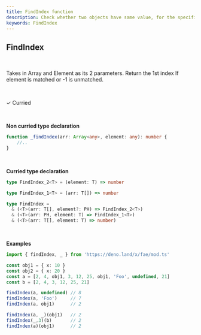 ```yaml
---
title: FindIndex function
description: Check whether two objects have same value, for the specific property.
keywords: FindIndex
---
```


## FindIndex

<br>

Takes in Array and Element as its 2 parameters. Return the 1st index If element is matched or -1 is unmatched.

<br>

&check; Curried

<br>

**Non curried type declaration**
```typescript
function _findIndex(arr: Array<any>, element: any): number {
    //..
}
```

<br>

**Curried type declaration**

```typescript
type FindIndex_2<T> = (element: T) => number

type FindIndex_1<T> = (arr: T[]) => number

type FindIndex =
  & (<T>(arr: T[], element?: PH) => FindIndex_2<T>)
  & (<T>(arr: PH, element: T) => FindIndex_1<T>)
  & (<T>(arr: T[], element: T) => number)
```

<br>

**Examples**
```typescript
import { findIndex, _ } from 'https://deno.land/x/fae/mod.ts'

const obj1 = { x: 10 }
const obj2 = { x: 20 }
const a = [2, 4, obj1, 3, 12, 25, obj1, 'Foo', undefined, 21]
const b = [2, 4, 3, 12, 25, 21]

findIndex(a, undefined) // 8
findIndex(a, 'Foo')     // 7
findIndex(a, obj1)      // 2

findIndex(a, _)(obj1)   // 2
findIndex(_,3)(b)       // 2
findIndex(a)(obj1)      // 2
``` 